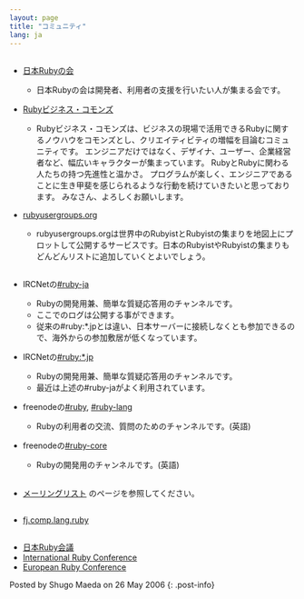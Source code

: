 ```yaml
---
layout: page
title: "コミュニティ"
lang: ja
---
```


## 

* [日本Rubyの会][1]
  * 日本Rubyの会は開発者、利用者の支援を行いたい人が集まる会です。

* [Rubyビジネス・コモンズ][2]
  * Rubyビジネス・コモンズは、ビジネスの現場で活用できるRubyに関するノウハウをコモンズとし、クリエイティビティの増幅を目論むコミュニティです。
    エンジニアだけではなく、デザイナ、ユーザー、企業経営者など、幅広いキャラクターが集まっています。
    RubyとRubyに関わる人たちの持つ先進性と温かさ。
    プログラムが楽しく、エンジニアであることに生き甲斐を感じられるような行動を続けていきたいと思っております。
    みなさん、よろしくお願いします。

* [rubyusergroups.org][3]
  * rubyusergroups.orgは世界中のRubyistとRubyistの集まりを地図上にプロットして公開するサービスです。日本のRubyistやRubyistの集まりもどんどんリストに追加していくとよいでしょう。

## 

* IRCNetの[#ruby-ja](irc://irc.ircnet.ne.jp/%23ruby:*.jp?charset=iso-2022-jp)
  * Rubyの開発用兼、簡単な質疑応答用のチャンネルです。
  * ここでのログは公開する事ができます。
  * 従来の#ruby:\*.jpとは違い、日本サーバーに接続しなくとも参加できるので、海外からの参加敷居が低くなっています。

* IRCNetの[#ruby:\*.jp](irc://irc.ircnet.ne.jp/%23ruby:*.jp?charset=iso-2022-jp)
  * Rubyの開発用兼、簡単な質疑応答用のチャンネルです。
  * 最近は上述の#ruby-jaがよく利用されています。

* freenodeの[#ruby](irc://freenode/%23ruby?charset=utf-8),
  [#ruby-lang](irc://freenode/%23ruby-lang?charset=utf-8)
  * Rubyの利用者の交流、質問のためのチャンネルです。(英語)

* freenodeの[#ruby-core](irc://freenode/%23ruby-core?charset=utf-8)
  * Rubyの開発用のチャンネルです。(英語)

## 

* [メーリングリスト](/ja/community/mailing-lists/) のページを参照してください。

## 

* [fj.comp.lang.ruby](news:fj.comp.lang.ruby)

## 

* [日本Ruby会議][4]
* [International Ruby Conference][5]
* [European Ruby Conference][6]

Posted by Shugo Maeda on 26 May 2006
{: .post-info}



[1]: http://jp.rubyist.net/ 
[2]: http://www.rubybizcommons.jp/ 
[3]: http://www.rubyusergroups.org/ 
[4]: http://www.rubykaigi.org 
[5]: http://www.rubycentral.org/conference/ 
[6]: http://www.approximity.com/cgi-bin/europeRuby/tiki.cgi?c=v&amp;p=Euruko05 
